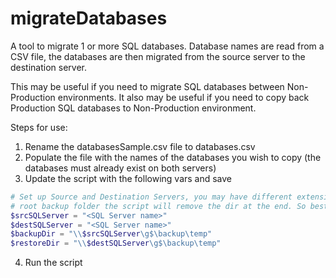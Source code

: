 # migrateDatabases
A tool to migrate 1 or more SQL databases. Database names are read from a CSV file, the databases are then migrated from the source server to the destination server. 

This may be useful if you need to migrate SQL databases between Non-Production environments. It also may be useful if you need to copy back Production SQL databases to Non-Production environment.

Steps for use:

1. Rename the databasesSample.csv file to databases.csv
2. Populate the file with the names of the databases you wish to copy (the databases must already exist on both servers)
3. Update the script with the following vars and save
``` powershell
# Set up Source and Destination Servers, you may have different extensions always use temp as the temporary folder, if you use your
# root backup folder the script will remove the dir at the end. So best avoided.
$srcSQLServer = "<SQL Server name>"
$destSQLServer = "<SQL Server name>"
$backupDir = "\\$srcSQLServer\g$\backup\temp"
$restoreDir = "\\$destSQLServer\g$\backup\temp"
```
4. Run the script